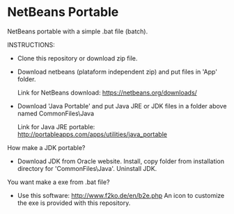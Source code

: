 
NetBeans Portable
======

NetBeans portable with a simple .bat file (batch).

INSTRUCTIONS:

* Clone this repository or download zip file.

* Download netbeans (plataform independent zip) and put files in 'App' folder.

    Link for NetBeans download:  https://netbeans.org/downloads/

* Download 'Java Portable' and put Java JRE or JDK files in a folder above named CommonFiles\Java

    Link for Java JRE portable:  http://portableapps.com/apps/utilities/java_portable

How make a JDK portable? 

* Download JDK from Oracle website. Install, copy folder from installation directory 
  for 'CommonFiles\Java'. Uninstall JDK. 

You want make a exe from .bat file? 

* Use this software: http://www.f2ko.de/en/b2e.php
  An icon to customize the exe is provided with this repository.
